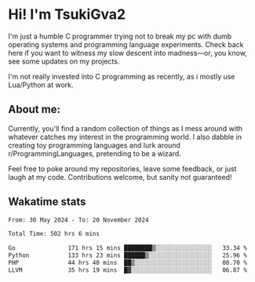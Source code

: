 # Hi! I'm TsukiGva2

I'm just a humble C programmer trying not to break my pc with dumb operating systems and programming language experiments. Check back here if you want to witness my slow descent into madness—or, you know, see some updates on my projects.

I'm not really invested into C programming as recently, as i mostly use Lua/Python at work.

## About me:

Currently, you'll find a random collection of things as I mess around with whatever catches my interest in the programming world. I also dabble in creating toy programming languages and lurk around r/ProgrammingLanguages, pretending to be a wizard.

Feel free to poke around my repositories, leave some feedback, or just laugh at my code. Contributions welcome, but sanity not guaranteed!

## Wakatime stats
<!--START_SECTION:waka-->

```txt
From: 30 May 2024 - To: 20 November 2024

Total Time: 502 hrs 6 mins

Go               171 hrs 15 mins ████████▒░░░░░░░░░░░░░░░░   33.34 %
Python           133 hrs 23 mins ██████▒░░░░░░░░░░░░░░░░░░   25.96 %
PHP              44 hrs 40 mins  ██▒░░░░░░░░░░░░░░░░░░░░░░   08.70 %
LLVM             35 hrs 19 mins  █▓░░░░░░░░░░░░░░░░░░░░░░░   06.87 %
```

<!--END_SECTION:waka-->
